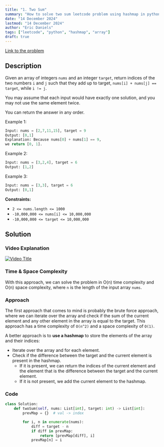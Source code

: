 ```yaml
---
title: "1. Two Sum"
summary: "How to solve two sum leetcode problem using hashmap in python"
date: "14 December 2024"
lastmod: "14 December 2024"
author: "Eric Daniels"
tags: ["leetcode", "python", "hashmap", "array"]
draft: true
---
```


<a target="_blank" href="https://leetcode.com/problems/two-sum/">Link to the problem</a>

## Description

Given an array of integers `nums` and an integer `target`, return indices of the two numbers `i` and `j` such that they add up to target, `nums[i] + nums[j] == target`, while `i != j`.

You may assume that each input would have exactly one solution, and you may not use the same element twice.

You can return the answer in any order.

Example 1:

```python
Input: nums = [2,7,11,15], target = 9
Output: [0,1]
Explanation: Because nums[0] + nums[1] == 9,
we return [0, 1].
```

Example 2:

```python
Input: nums = [3,2,4], target = 6
Output: [1,2]
```

Example 3:

```python
Input: nums = [3,3], target = 6
Output: [0,1]
```

**Constraints:**

- `2 <= nums.length <= 1000`
- `-10,000,000 <= nums[i] <= 10,000,000`
- `-10,000,000 <= target <= 10,000,000`

## Solution

### Video Explanation

[![Video Title](https://img.youtube.com/vi/VIDEO_ID/0.jpg)](https://www.youtube.com/watch?v=VIDEO_ID)

### Time & Space Complexity

With this approach, we can solve the problem in O(n) time complexity and O(n) space complexity,
where `n` is the length of the input array `nums`.

### Approach

The first approach that comes to mind is probably the brute force approach, where we can iterate
over the array and check if the sum of the current element and any other element in the array is
equal to the target. This approach has a time complexity of `O(n^2)` and a space complexity of `O(1)`.

A better approach is to **use a hashmap** to store the elements of the array and their indices:

- Iterate over the array and for each element.
- Check if the difference between the target and the current element is present in the hashmap.
  - If it is present, we can return the indices of the current element and the element that is the difference between the target and the current element.
  - If it is not present, we add the current element to the hashmap.

### Code

```python
class Solution:
    def twoSum(self, nums: List[int], target: int) -> List[int]:
        prevMap = {}  # val -> index

        for i, n in enumerate(nums):
            diff = target - n
            if diff in prevMap:
                return [prevMap[diff], i]
            prevMap[n] = i
```
